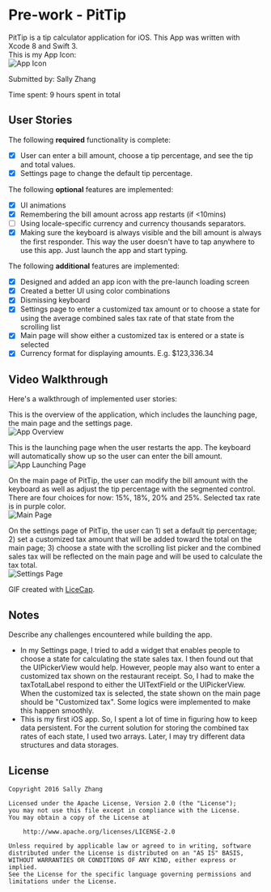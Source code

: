# Pre-work - PitTip

PitTip is a tip calculator application for iOS. This App was written with Xcode 8 and Swift 3.    
This is my App Icon:  
<img src="/Pittip/Pittip/Assets.xcassets/pittip_new/ios/AppIcon.appiconset/Icon-App-40x40@3x.png" title="App Icon" width="" alt="App Icon" />   


Submitted by: Sally Zhang

Time spent: 9 hours spent in total

## User Stories

The following **required** functionality is complete:

* [x] User can enter a bill amount, choose a tip percentage, and see the tip and total values.
* [x] Settings page to change the default tip percentage.

The following **optional** features are implemented:
* [x] UI animations
* [x] Remembering the bill amount across app restarts (if <10mins)
* [ ] Using locale-specific currency and currency thousands separators.
* [x] Making sure the keyboard is always visible and the bill amount is always the first responder. This way the user doesn't have to tap anywhere to use this app. Just launch the app and start typing.

The following **additional** features are implemented:

- [x] Designed and added an app icon with the pre-launch loading screen
- [x] Created a better UI using color combinations
- [x] Dismissing keyboard
- [x] Settings page to enter a customized tax amount or to choose a state for using the average combined sales tax rate of that state from the scrolling list  
- [x] Main page will show either a customized tax is entered or a state is selected  
- [x] Currency format for displaying amounts. E.g. $123,336.34   

## Video Walkthrough 

Here's a walkthrough of implemented user stories:

This is the overview of the application, which includes the launching page, the main page and the settings page.    
<img src='/Pittip/LiceCapGifs/overview.gif' title='App Overview' width='' alt='App Overview' />  

This is the launching page when the user restarts the app. The keyboard will automatically show up so the user can enter the bill amount.  
<img src='/Pittip/LiceCapGifs/launch_page.gif' title='App Launching Page' width='' alt='App Launching Page' />   

On the main page of PitTip, the user can modify the bill amount with the keyboard as well as adjust the tip percentage with the segmented control. There are four choices for now: 15%, 18%, 20% and 25%. Selected tax rate is in purple color.  
<img src='/Pittip/LiceCapGifs/main_page.gif' title='Main Page' width='' alt='Main Page' />

On the settings page of PitTip, the user can 1) set a default tip percentage; 2) set a customized tax amount that will be added toward the total on the main page; 3) choose a state with the scrolling list picker and the combined sales tax will be reflected on the main page and will be used to calculate the tax total.  
<img src='/Pittip/LiceCapGifs/settings_page.gif' title='Settings Page' width='' alt='Settings Page' />



GIF created with [LiceCap](http://www.cockos.com/licecap/).

## Notes

Describe any challenges encountered while building the app.
- In my Settings page, I tried to add a widget that enables people to choose a state for calculating the state sales tax. I then found out that the UIPickerView would help. However, people may also want to enter a customized tax shown on the restaurant receipt. So, I had to make the taxTotalLabel respond to either the UITextField or the UIPickerView. When the customized tax is selected, the state shown on the main page should be "Customized tax". Some logics were implemented to make this happen smoothly.   
- This is my first iOS app. So, I spent a lot of time in figuring how to keep data persistent. For the current solution for storing the combined tax rates of each state, I used two arrays. Later, I may try different data structures and data storages. 

## License

    Copyright 2016 Sally Zhang

    Licensed under the Apache License, Version 2.0 (the "License");
    you may not use this file except in compliance with the License.
    You may obtain a copy of the License at

        http://www.apache.org/licenses/LICENSE-2.0

    Unless required by applicable law or agreed to in writing, software
    distributed under the License is distributed on an "AS IS" BASIS,
    WITHOUT WARRANTIES OR CONDITIONS OF ANY KIND, either express or implied.
    See the License for the specific language governing permissions and
    limitations under the License.
